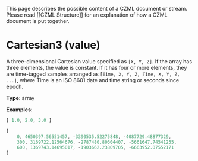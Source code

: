 This page describes the possible content of a CZML document or stream.  Please read [[CZML Structure]] for an explanation of how a CZML document is put together.

# Cartesian3 (value)

A three-dimensional Cartesian value specified as `[X, Y, Z]`.  If the array has three elements, the value is constant.  If it has four or more elements, they are time-tagged samples arranged as `[Time, X, Y, Z, Time, X, Y, Z, ...]`, where Time is an ISO 8601 date and time string or seconds since epoch.

**Type**: array

**Examples**:

```javascript
[ 1.0, 2.0, 3.0 ]
```

```javascript
[
    0, 4650397.56551457, -3390535.52275848, -4087729.48877329,
    300, 3169722.12564676, -2787480.80604407, -5661647.74541255,
    600, 1369743.14695017, -1903662.23809705, -6663952.07552171
]
```

